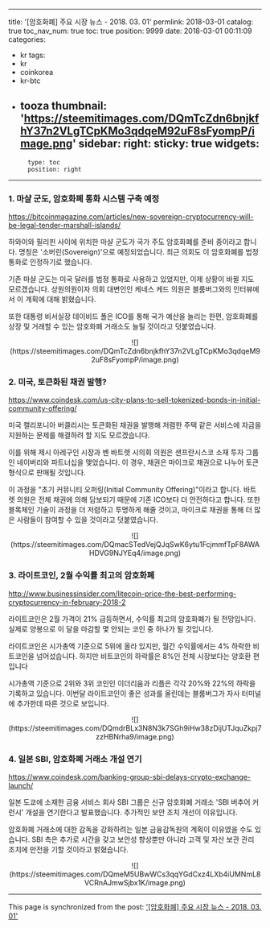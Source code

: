 
---
title: '[암호화폐]  주요 시장 뉴스 - 2018. 03. 01'
permlink: 2018-03-01
catalog: true
toc_nav_num: true
toc: true
position: 9999
date: 2018-03-01 00:11:09
categories:
- kr
tags:
- kr
- coinkorea
- kr-btc
- tooza
thumbnail: 'https://steemitimages.com/DQmTcZdn6bnjkfhY37n2VLgTCpKMo3qdqeM92uF8sFyompP/image.png'
sidebar:
    right:
        sticky: true
widgets:
    -
        type: toc
        position: right
---


### 1. 마샬 군도, 암호화폐 통화 시스템 구축 예정
https://bitcoinmagazine.com/articles/new-sovereign-cryptocurrency-will-be-legal-tender-marshall-islands/

하와이와 필리핀 사이에 위치한 마샬 군도가 국가 주도 암호화폐를 준비 중이라고 합니다.  명칭은 '소버린(Sovereign)'으로 예정되었습니다.  최근 의회도 이 암호화폐를 법정 통화로 인정하기로 했습니다. 

기존 마샬 군도는 미국 달러를 법정 통화로 사용하고 있었지만, 이제 상황이 바뀔 지도 모르겠습니다.  상원의원이자 의회 대변인인 케네스 케드 의원은 블룸버그와의 인터뷰에서 이 계획에 대해 밝혔습니다.

또한 대통령 비서실장 데이비드 폴은 ICO를 통해 국가 예산을 늘리는 한편, 암호화폐를 상장 및 거래할 수 있는 암호화폐 거래소도 늘릴 것이라고 덧붙였습니다.

<center>
![](https://steemitimages.com/DQmTcZdn6bnjkfhY37n2VLgTCpKMo3qdqeM92uF8sFyompP/image.png)
</center>

### 2. 미국, 토큰화된 채권 발행?
https://www.coindesk.com/us-city-plans-to-sell-tokenized-bonds-in-initial-community-offering/

미국 캘리포니아 버클리시는 토큰화된 채권을 발행해 저렴한 주택 같은 서비스에 자금을 지원하는 문제를 해결하려 할 지도 모르겠습니다.

이를 위해 제시 아레구인 시장과 벤 바트렛 시의회 의원은 샌프란시스코 소재 투자 그룹인 네이버리와 파트너십을 맺었습니다.  이 경우, 채권은 마이크로 채권으로 나누어 토큰 형식으로 판매될 것입니다. 

이 과정을 "초기 커뮤니티 오퍼링(Initial Community Offering)"이라고 합니다.  바트렛 의원은 전체 채권에 의해 담보되기 때문에 기존 ICO보다 더 안전하다고 합니다.  또한 블록체인 기술이 과정을 더 저렴하고 투명하게 해줄 것이고, 마이크로 채권을 통해   더 많은 사람들이 참여할 수 있을 것이라고 덧붙였습니다.

<center>
![](https://steemitimages.com/DQmacSTedVejQJqSwK6ytu1FcjmmfTpF8AWAHDVG9NJYEq4/image.png)
</center>

### 3. 라이트코인, 2월 수익률 최고의 암호화폐
http://www.businessinsider.com/litecoin-price-the-best-performing-cryptocurrency-in-february-2018-2

라이트코인은 2월 가격이 21% 급등하면서, 수익률 최고의 암호화폐가 될 전망입니다.  실제로 양봉으로 이 달을 마감할 몇 안되는 코인 중 하나가 될 것입니다. 

라이트코인은 시가총액 기준으로 5위에 올라 있지만, 월간 수익률에서는 4% 하락한 비트코인을 넘어섰습니다.  하지만 비트코인의 하락률은 8%인 전체 시장보다는 양호환 편입니다

시가총액 기준으로 2위와 3위 코인인 이더리움과 리플은 각각 20%와 22%의 하락을 기록하고 있습니다.  이번달 라이트코인이 좋은 성과를 올린데는 블룸버그가 자사 터미널에 추가한데 따른 것으로 보입니다. 

<center>
![](https://steemitimages.com/DQmdrBLx3N8N3k7SGh9iHw38zDijUTJquZkpj7zzHBNrha9/image.png)
</center>

### 4. 일본 SBI, 암호화폐 거래소 개설 연기
https://www.coindesk.com/banking-group-sbi-delays-crypto-exchange-launch/

일본 도쿄에 소재한 금융 서비스 회사 SBI 그룹은 신규 암호화폐 거래소 'SBI 버추어 커런시' 개설을 연기한다고 발표했습니다.  추가적인 보안 조치 개선이 이유입니다. 

암호화폐 거래소에 대한 감독을 강화하려는 일본 금융감독원의 계획이 이유였을 수도 있습니다.  SBI 측은 추가로 시간을 갖고 보안성 향상뿐만 아니라 고객 및 자산 보관 관리 조치에 만전을 기할 것이라고 밝혔습니다.

<center>
![](https://steemitimages.com/DQmeM5UBwWCs3qqYGdCxz4LXb4iUMNmL8VCRnAJmwSjbx1K/image.png)
</center>

- - -

This page is synchronized from the post: ['[암호화폐]  주요 시장 뉴스 - 2018. 03. 01'](https://steemit.com/@pius.pius/2018-03-01)
